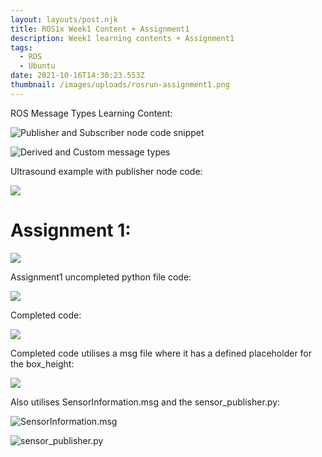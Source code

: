 ```yaml
---
layout: layouts/post.njk
title: ROS1x Week1 Content + Assignment1
description: Week1 learning contents + Assignment1
tags:
  - ROS
  - Ubuntu
date: 2021-10-16T14:30:23.553Z
thumbnail: /images/uploads/rosrun-assignment1.png
---
```

ROS Message Types Learning Content:

![Publisher and Subscriber node code snippet](/images/uploads/ros-message-types1.png)

![Derived and Custom message types](/images/uploads/ros-message-types2.png)

Ultrasound example with publisher node code:

![](/images/uploads/sensorinformationpublishernodewithlog.png)

# **Assignment 1:**

![](/images/uploads/assignment1-task.png)

Assignment1 uncompleted python file code:

![](/images/uploads/week1-assignment1-unchanged-code.png)

Completed code:

![](/images/uploads/week1-assignment1-code.png)

Completed code utilises a msg file where it has a defined placeholder for the box_height:

![](/images/uploads/boxheightinformationmsgassignment1.png)

Also utilises SensorInformation.msg and the sensor_publisher.py:

![SensorInformation.msg](/images/uploads/sensorinformationmsg.png)

![](/images/uploads/sensorpublisher.png "sensor_publisher.py")